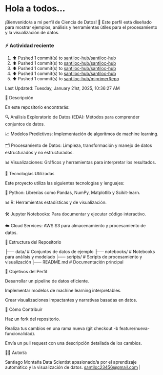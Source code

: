 # Hola a todos...
¡Bienvenido/a a mi perfil de Ciencia de Datos! 🚀 Este perfil está diseñado para mostrar ejemplos, análisis y herramientas útiles para el procesamiento y la visualización de datos.
### ⚡ Actividad reciente

<!--RECENT_ACTIVITY:start-->
1. ⬆️ Pushed 1 commit(s) to [santiloc-hub/santiloc-hub](https://github.com/santiloc-hub/santiloc-hub)<br>
2. ⬆️ Pushed 1 commit(s) to [santiloc-hub/santiloc-hub](https://github.com/santiloc-hub/santiloc-hub)<br>
3. ⬆️ Pushed 1 commit(s) to [santiloc-hub/santiloc-hub](https://github.com/santiloc-hub/santiloc-hub)<br>
4. ⬆️ Pushed 1 commit(s) to [santiloc-hub/santiloc-hub](https://github.com/santiloc-hub/santiloc-hub)<br>
5. ⬆️ Pushed 1 commit(s) to [santiloc-hub/miprimerRepo](https://github.com/santiloc-hub/miprimerRepo)<br>
<!--RECENT_ACTIVITY:end-->
<!--RECENT_ACTIVITY:last_update-->
Last Updated: Tuesday, January 21st, 2025, 10:36:27 AM
<!--RECENT_ACTIVITY:last_update_end-->



📌 Descripción

En este repositorio encontrarás:

🔍 Análisis Exploratorio de Datos (EDA): Métodos para comprender conjuntos de datos.

📈 Modelos Predictivos: Implementación de algoritmos de machine learning.

🗂️ Procesamiento de Datos: Limpieza, transformación y manejo de datos estructurados y no estructurados.

📊 Visualizaciones: Gráficos y herramientas para interpretar los resultados.

🚀 Tecnologías Utilizadas

Este proyecto utiliza las siguientes tecnologías y lenguajes:

🐍 Python: Librerías como Pandas, NumPy, Matplotlib y Scikit-learn.

📊 R: Herramientas estadísticas y de visualización.

🛠️ Jupyter Notebooks: Para documentar y ejecutar código interactivo.

☁️ Cloud Services: AWS S3 para almacenamiento y procesamiento de datos.

📁 Estructura del Repositorio

├── data/                # Conjuntos de datos de ejemplo
├── notebooks/           # Notebooks para análisis y modelado
├── scripts/             # Scripts de procesamiento y visualización
├── README.md            # Documentación principal

🎯 Objetivos del Perfil

Desarrollar un pipeline de datos eficiente.

Implementar modelos de machine learning interpretables.

Crear visualizaciones impactantes y narrativas basadas en datos.

📝 Cómo Contribuir

Haz un fork del repositorio.

Realiza tus cambios en una rama nueva (git checkout -b feature/nueva-funcionalidad).

Envía un pull request con una descripción detallada de los cambios.

👩‍💻 Autor/a

Santiago Montaña Data Scientist apasionado/a por el aprendizaje automático y la visualización de datos.
santiloc23456@gmail.com | 
